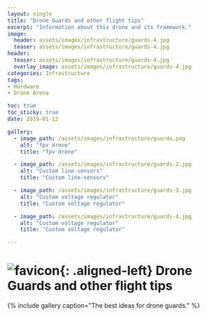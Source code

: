 ```yaml
---
layout: single
title: "Drone Guards and other flight tips"
excerpt: "Information about this drone and its framework."
image:
  header: assets/images/infrastructure/guards-4.jpg
  teaser: assets/images/infrastructure/guards-4.jpg
header:
  teaser: assets/images/infrastructure/guards-4.jpg
  overlay_image: assets/images/infrastructure/guards-4.jpg
categories: Infrastructure
tags:
- Hardware
- Drone Arena

toc: true
toc_sticky: true
date: 2019-01-12

gallery:
  - image_path: /assets/images/infrastructure/guards.png
    alt: "fpv drone"
    title: "fpv drone"

  - image_path: /assets/images/infrastructure/guards-2.jpg
    alt: "Custom line-sensors"
    title: "Custom line-sensors"

  - image_path: /assets/images/infrastructure/guards-3.jpg
    alt: "Custom voltage regulator"
    title: "Custom voltage regulator"

  - image_path: /assets/images/infrastructure/guards-4.jpg
    alt: "Custom voltage regulator"
    title: "Custom voltage regulator"

---
```


# ![favicon](/assets/images/favicon.jpg){: .aligned-left} Drone Guards and other flight tips

{% include gallery caption="The best ideas for drone guards." %}
